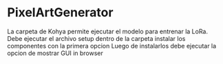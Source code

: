 # PixelArtGenerator
La carpeta de Kohya permite ejecutar el modelo para entrenar la LoRa.
Debe ejecutar el archivo setup dentro de la carpeta instalar los componentes con la primera opcion
Luego de instalarlos debe ejecutar la opcion de mostrar GUI in browser